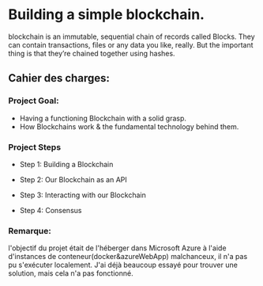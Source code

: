 # Building a simple blockchain.
 blockchain is an immutable, sequential chain of records called Blocks. They can contain transactions, files or any data you like, really. But the important thing is that they’re chained together using hashes.

 
 
 ## Cahier des charges:
 
### Project Goal:
- Having a functioning Blockchain with a solid grasp.
- How Blockchains work & the fundamental technology behind them.
 
### Project Steps 
* Step 1: Building a Blockchain
 
* Step 2: Our Blockchain as an API
 
* Step 3: Interacting with our Blockchain
 
* Step 4: Consensus



### Remarque:
l'objectif du projet était de l'héberger dans Microsoft Azure à l'aide d'instances de conteneur(docker&azureWebApp)
malchanceux, il n'a pas pu s'exécuter localement. J'ai déjà beaucoup essayé pour trouver une solution, mais cela n'a pas fonctionné.
